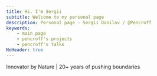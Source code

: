 ```yaml
---
title: Hi. I'm Sergii
subtitle: Welcome to my personal page
description: Personal page - Sergii Danilov / @Pencroff
keywords:
    - main page
    - pencroff's projects
    - pencroff's talks 
NoHeader: true
---
```


Innovator by Nature | 20+ years of pushing boundaries
